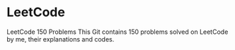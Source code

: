 # LeetCode
LeetCode 150 Problems
This Git contains 150 problems solved on LeetCode by me, their explanations and codes.
